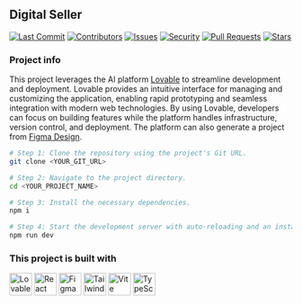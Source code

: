 ## Digital Seller
[![Last Commit](https://img.shields.io/github/last-commit/Nazar-Pichak/digital-seller)](https://github.com/Nazar-Pichak/digital-seller/commits/main) [![Contributors](https://img.shields.io/github/contributors/Nazar-Pichak/digital-seller)](https://github.com/Nazar-Pichak/digital-seller/graphs/contributors) [![Issues](https://img.shields.io/github/issues/Nazar-Pichak/digital-seller)](https://github.com/Nazar-Pichak/digital-seller/issues) [![Security](https://img.shields.io/badge/security-checks-brightgreen)](https://github.com/Nazar-Pichak/digital-seller/security) [![Pull Requests](https://img.shields.io/github/issues-pr/Nazar-Pichak/digital-seller)](https://github.com/Nazar-Pichak/digital-seller/pulls) [![Stars](https://img.shields.io/github/stars/Nazar-Pichak/digital-seller?style=social)](https://github.com/Nazar-Pichak/digital-seller/stargazers)

### Project info
This project leverages the AI platform [Lovable](https://lovable.dev) to streamline development and deployment. Lovable provides an intuitive interface for managing and customizing the application, enabling rapid prototyping and seamless integration with modern web technologies. By using Lovable, developers can focus on building features while the platform handles infrastructure, version control, and deployment. The platform can also generate a project from [Figma Design](https://www.figma.com/).

```sh
# Step 1: Clone the repository using the project's Git URL.
git clone <YOUR_GIT_URL>

# Step 2: Navigate to the project directory.
cd <YOUR_PROJECT_NAME>

# Step 3: Install the necessary dependencies.
npm i

# Step 4: Start the development server with auto-reloading and an instant preview.
npm run dev
```

### This project is built with

<img src="https://lovable.dev/favicon.ico" alt="Lovable" width="40" height="40" /> <img src="https://reactjs.org/favicon.ico" alt="React" width="40" height="40" /> <img src="https://static.figma.com/app/icon/1/favicon.ico" alt="Figma" width="40" height="40" /> <img src="https://img.icons8.com/?size=100&id=4PiNHtUJVbLs&format=png&color=000000" alt="TailwindCSS" width="40" height="40" /> <img src="https://img.icons8.com/?size=100&id=dJjTWMogzFzg&format=png&color=000000" alt="Vite" width="40" height="40" /> <img src="https://img.icons8.com/?size=100&id=nCj4PvnCO0tZ&format=png&color=000000" alt="TypeScript" width="40" height="40" /> 


